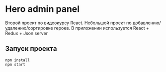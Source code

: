# Hero admin panel
Второй проект по видеокурсу React. Небольшой проект по добавлению/удалению/сортировке героев. В приложении используется React + Redux + Json server

## Запуск проекта

```
npm install
npm start
```